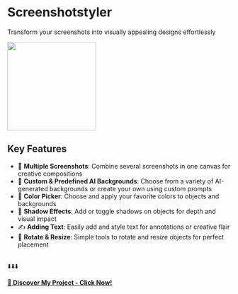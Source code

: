 # Screenshotstyler
Transform your screenshots into visually appealing designs effortlessly
<br>

<img src="https://github.com/tobwil/markdown_content/assets/72387477/7af5acb3-bf89-4f40-b41b-0afe6312b18d" width="200" height="200">
<br>

## Key Features

* 📸 **Multiple Screenshots**: Combine several screenshots in one canvas for creative compositions
* 🔮 **Custom & Predefined AI Backgrounds**: Choose from a variety of AI-generated backgrounds or create your own using custom prompts
* 🌈 **Color Picker**: Choose and apply your favorite colors to objects and backgrounds
* 👥 **Shadow Effects**: Add or toggle shadows on objects for depth and visual impact
* ✍️ **Adding Text**: Easily add and style text for annotations or creative flair
* 🔄 **Rotate & Resize**: Simple tools to rotate and resize objects for perfect placement
<br>
⬇️⬇️⬇️
<br>

**[🚀 Discover My Project - Click Now!](https://screenshotstyler.com)**
